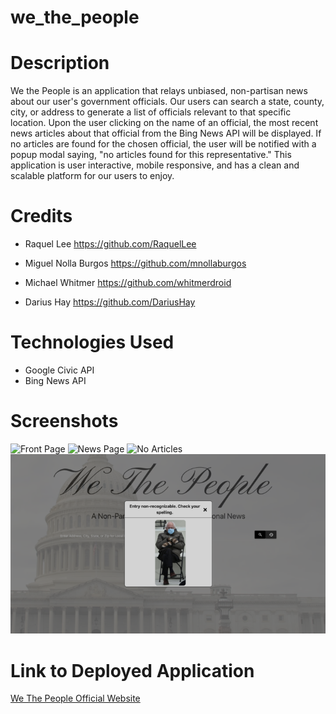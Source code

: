 # we_the_people

# Description
We the People is an application that relays unbiased, non-partisan news about our user's government officials. Our users can search a state, county, city, or address to generate a list of officials relevant to that specific location. Upon the user clicking on the name of an official, the most recent news articles about that official from the Bing News API will be displayed. If no articles are found for the chosen official, the user will be notified with a popup modal saying, "no articles found for this representative." This application is user interactive, mobile responsive, and has a clean and scalable platform for our users to enjoy.

# Credits
* Raquel Lee https://github.com/RaquelLee

* Miguel Nolla Burgos https://github.com/mnollaburgos

* Michael Whitmer https://github.com/whitmerdroid

* Darius Hay https://github.com/DariusHay


# Technologies Used
* Google Civic API
* Bing News API


# Screenshots
![Front Page](https://github.com/RaquelLee/we_the_people/blob/main/assets/images/front-page.png?raw=true)
![News Page](https://github.com/RaquelLee/we_the_people/blob/main/assets/images/news.png?raw=true)
![No Articles](https://github.com/RaquelLee/we_the_people/blob/main/assets/images/no-articles.png?raw=true)
![alt text](assets/images/bernie-modal.png)

# Link to Deployed Application
[We The People Official Website](https://raquellee.github.io/we_the_people/)
